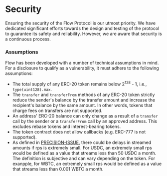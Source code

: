# Security

Ensuring the security of the Flow Protocol is our utmost priority. We have dedicated significant efforts towards the
design and testing of the protocol to guarantee its safety and reliability. However, we are aware that security is a
continuous process.

### Assumptions

Flow has been developed with a number of technical assumptions in mind. For a disclosure to qualify as a vulnerability,
it must adhere to the following assumptions:

- The total supply of any ERC-20 token remains below 2<sup>128</sup> - 1, i.e., `type(uint128).max`.
- The `transfer` and `transferFrom` methods of any ERC-20 token strictly reduce the sender's balance by the transfer
  amount and increase the recipient's balance by the same amount. In other words, tokens that charge fees on transfers
  are not supported.
- An address' ERC-20 balance can only change as a result of a `transfer` call by the sender or a `transferFrom` call by
  an approved address. This excludes rebase tokens and interest-bearing tokens.
- The token contract does not allow callbacks (e.g. ERC-777 is not supported).
- As defined in [PRECISION-ISSUE](https://github.com/sablier-labs/flow/blob/main/PRECISION-ISSUE.md), there could be
  delays in streamed amounts if rps is extremely small. For USDC, an extremely small rps would be defined as a value
  that streams less than 50 USDC a month. The definition is subjective and can vary depending on the token. For
  exanpple, for WBTC, an extremely small rps would be defined as a value that streams less than 0.001 WBTC a month.
